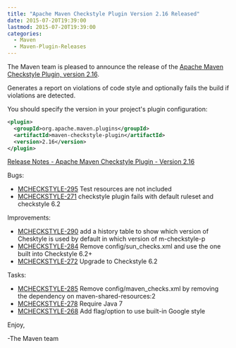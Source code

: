 ```yaml
---
title: "Apache Maven Checkstyle Plugin Version 2.16 Released"
date: 2015-07-20T19:39:00
lastmod: 2015-07-20T19:39:00
categories:
  - Maven
  - Maven-Plugin-Releases
---
```

The Maven team is pleased to announce the release of the 
[Apache Maven Checkstyle Plugin, version 2.16](http://maven.apache.org/plugins/maven-checkstyle-plugin/).

Generates a report on violations of code style and optionally fails the build if violations are detected.

You should specify the version in your project's plugin configuration:

```xml
<plugin>
  <groupId>org.apache.maven.plugins</groupId>
  <artifactId>maven-checkstyle-plugin</artifactId>
  <version>2.16</version>
</plugin>
``` 

<!-- more -->

[Release Notes - Apache Maven Checkstyle Plugin - Version 2.16](https://issues.apache.org/jira/secure/ReleaseNote.jspa?projectId=12317223&version=12330406)

Bugs:

 * [MCHECKSTYLE-295](https://issues.apache.org/jira/browse/MCHECKSTYLE-295) Test resources are not included
 * [MCHECKSTYLE-271](https://issues.apache.org/jira/browse/MCHECKSTYLE-271) checkstyle plugin fails with default ruleset and checkstyle 6.2

Improvements:

 * [MCHECKSTYLE-290](https://issues.apache.org/jira/browse/MCHECKSTYLE-290) add a history table to show which version of Chesktyle is used by default in which version of m-checkstyle-p
 * [MCHECKSTYLE-284](https://issues.apache.org/jira/browse/MCHECKSTYLE-284) Remove config/sun_checks.xml and use the one built into Checkstyle 6.2+
 * [MCHECKSTYLE-272](https://issues.apache.org/jira/browse/MCHECKSTYLE-272) Upgrade to Checkstyle 6.2

Tasks:

 * [MCHECKSTYLE-285](https://issues.apache.org/jira/browse/MCHECKSTYLE-285) Remove config/maven_checks.xml by removing the dependency on maven-shared-resources:2
 * [MCHECKSTYLE-278](https://issues.apache.org/jira/browse/MCHECKSTYLE-278) Require Java 7
 * [MCHECKSTYLE-268](https://issues.apache.org/jira/browse/MCHECKSTYLE-268) Add flag/option to use built-in Google style


Enjoy,

-The Maven team

